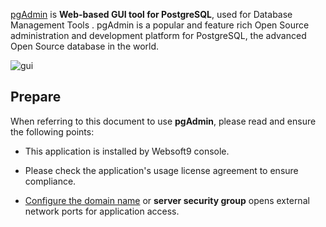 [pgAdmin](https://www.pgadmin.org/) is **Web-based GUI tool for PostgreSQL**, used for Database Management Tools . pgAdmin is a popular and feature rich Open Source administration and development platform for PostgreSQL, the advanced Open Source database in the world.


![gui](http://libs.websoft9.com/Websoft9/DocsPicture/zh/postgresql/pgadmin4-websoft9.png)


## Prepare

When referring to this document to use **pgAdmin**, please read and ensure the following points:

- This application is installed by Websoft9 console.

- Please check the application's usage license agreement to ensure compliance.

- [Configure the domain name](./domain-set) or **server security group** opens external network ports for application access.